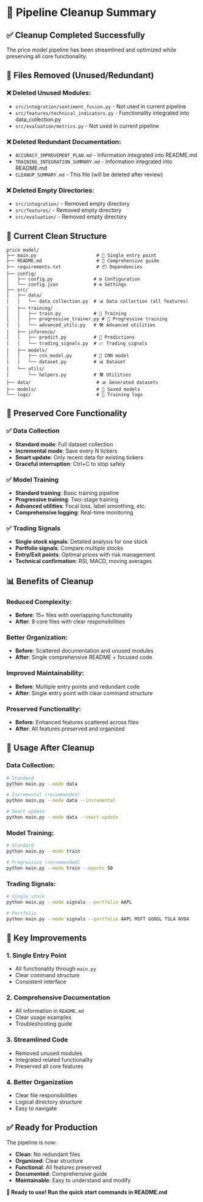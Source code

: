 # 🧹 Pipeline Cleanup Summary

## ✅ **Cleanup Completed Successfully**

The price model pipeline has been streamlined and optimized while preserving all core functionality.

## 📁 **Files Removed (Unused/Redundant)**

### **❌ Deleted Unused Modules:**
- `src/integration/sentiment_fusion.py` - Not used in current pipeline
- `src/features/technical_indicators.py` - Functionality integrated into data_collection.py
- `src/evaluation/metrics.py` - Not used in current pipeline

### **❌ Deleted Redundant Documentation:**
- `ACCURACY_IMPROVEMENT_PLAN.md` - Information integrated into README.md
- `TRAINING_INTEGRATION_SUMMARY.md` - Information integrated into README.md
- `CLEANUP_SUMMARY.md` - This file (will be deleted after review)

### **❌ Deleted Empty Directories:**
- `src/integration/` - Removed empty directory
- `src/features/` - Removed empty directory  
- `src/evaluation/` - Removed empty directory

## 📁 **Current Clean Structure**

```
price model/
├── main.py                      # 🎯 Single entry point
├── README.md                    # 📖 Comprehensive guide
├── requirements.txt             # 📦 Dependencies
├── config/
│   ├── config.py               # ⚙️ Configuration
│   └── config.json             # ⚙️ Settings
├── src/
│   ├── data/
│   │   └── data_collection.py  # 📊 Data collection (all features)
│   ├── training/
│   │   ├── train.py            # 🧠 Training
│   │   ├── progressive_trainer.py # 🔄 Progressive training
│   │   └── advanced_utils.py   # 🛠️ Advanced utilities
│   ├── inference/
│   │   ├── predict.py          # 🔮 Predictions
│   │   └── trading_signals.py  # 📈 Trading signals
│   ├── models/
│   │   ├── cnn_model.py        # 🧠 CNN model
│   │   └── dataset.py          # 📊 Dataset
│   └── utils/
│       └── helpers.py          # 🛠️ Utilities
├── data/                        # 📊 Generated datasets
├── models/                      # 🧠 Saved models
└── logs/                        # 📝 Training logs
```

## 🎯 **Preserved Core Functionality**

### ✅ **Data Collection**
- **Standard mode**: Full dataset collection
- **Incremental mode**: Save every N tickers
- **Smart update**: Only recent data for existing tickers
- **Graceful interruption**: Ctrl+C to stop safely

### ✅ **Model Training**
- **Standard training**: Basic training pipeline
- **Progressive training**: Two-stage training
- **Advanced utilities**: Focal loss, label smoothing, etc.
- **Comprehensive logging**: Real-time monitoring

### ✅ **Trading Signals**
- **Single stock signals**: Detailed analysis for one stock
- **Portfolio signals**: Compare multiple stocks
- **Entry/Exit points**: Optimal prices with risk management
- **Technical confirmation**: RSI, MACD, moving averages

## 📊 **Benefits of Cleanup**

### **Reduced Complexity:**
- **Before**: 15+ files with overlapping functionality
- **After**: 8 core files with clear responsibilities

### **Better Organization:**
- **Before**: Scattered documentation and unused modules
- **After**: Single comprehensive README + focused code

### **Improved Maintainability:**
- **Before**: Multiple entry points and redundant code
- **After**: Single entry point with clear command structure

### **Preserved Functionality:**
- **Before**: Enhanced features scattered across files
- **After**: All features preserved and organized

## 🚀 **Usage After Cleanup**

### **Data Collection:**
```bash
# Standard
python main.py --mode data

# Incremental (recommended)
python main.py --mode data --incremental

# Smart update
python main.py --mode data --smart-update
```

### **Model Training:**
```bash
# Standard
python main.py --mode train

# Progressive (recommended)
python main.py --mode train --epochs 50
```

### **Trading Signals:**
```bash
# Single stock
python main.py --mode signals --portfolio AAPL

# Portfolio
python main.py --mode signals --portfolio AAPL MSFT GOOGL TSLA NVDA
```

## 🎯 **Key Improvements**

### **1. Single Entry Point**
- All functionality through `main.py`
- Clear command structure
- Consistent interface

### **2. Comprehensive Documentation**
- All information in `README.md`
- Clear usage examples
- Troubleshooting guide

### **3. Streamlined Code**
- Removed unused modules
- Integrated related functionality
- Preserved all core features

### **4. Better Organization**
- Clear file responsibilities
- Logical directory structure
- Easy to navigate

## ✅ **Ready for Production**

The pipeline is now:
- **Clean**: No redundant files
- **Organized**: Clear structure
- **Functional**: All features preserved
- **Documented**: Comprehensive guide
- **Maintainable**: Easy to understand and modify

**🎯 Ready to use! Run the quick start commands in README.md** 